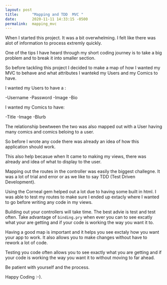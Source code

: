 ```yaml
---
layout: post
title:      "Mapping and TDD  MVC "
date:       2020-11-11 14:33:15 -0500
permalink:  mapping_mvc
---
```



When I started this project. It was a bit overwhelming. I felt like there was alot of information to process extremly quickly.

One of the tips I have heard through my short coding journey is to take a big problem and to break it into smaller section. 

So before tackling this project I decided to  make a map of how I wanted my MVC to behave and what attributes I wantekd my Users and my Comics to have. 

I wanted my Users to have a : 

-Username
-Password
-Image 
-Bio 

I wanted my Comics to have:

-Title
-Image
-Blurb

The relationship bewtween the two was also mapped out with a User having many comics and comics beloing to a user. 

So before I wrote any code there was already an idea of how this application should work.  

This also help becasue when It came to making my views, there was already and idea of what to display to the user.


Mapping out the routes in the controller was easily the biggest challegne.  It was a lot of trial and error or as we like to say TDD (Test Driven Development). 

Using the Corneal gem helped out a lot due to having some built in html. I was able to test my routes to make sure I ended up extacly where I wanted to go before writing any code in my views. 

Building out your controllers will take time. The best advie is test and test often. Take advantage of `binding.pry` when ever you can to see excatly what your are getting and if your code is working the way you want it to.  

Having a good map is important and it helps you see exctaly how you want your app to work. It also allows you to make changes without have to rework a lot of code.

Testing you code often allows you to see exactly what you are getting and if your code is working the way you want it to without moving to far ahead. 


Be patient with yourself and the process.

Happy Coding :-). 




		 
			 
		 
	



 

